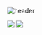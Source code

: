 ![header](https://capsule-render.vercel.app/api?type=slice&color=ff7f00&text=Welcome&fontColor=ffffff&alignment-baseline="middle"&fontAlign=75&fontAlignY=28&height=200&desc=one._.ten%20GitHub%20Profile&descAlign=83&descAlignY=50)

<img src="https://img.shields.io/badge/Java-007396?style=flat-square&logo=Java&logoColor=white"/>
<a href="https://www.instagram.com/x.one._.ten.x/" target="_blank"><img src="https://img.shields.io/badge/instagram-#E4405F?style=flat-square&logo=Instagram&logoColor=black"/></a>
